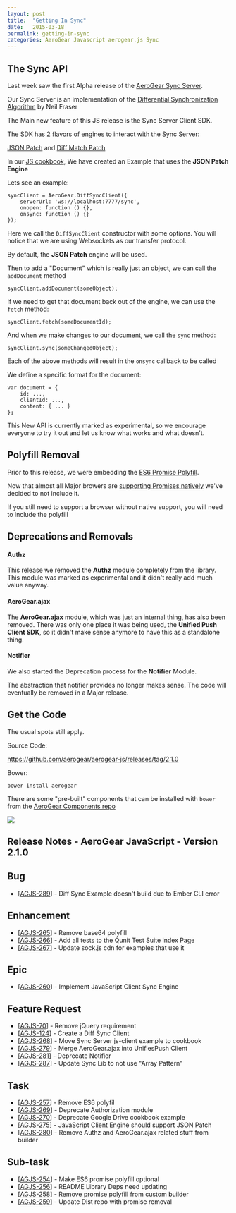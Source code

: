 ```yaml
---
layout: post
title:  "Getting In Sync"
date:   2015-03-18
permalink: getting-in-sync
categories: AeroGear Javascript aerogear.js Sync 
---
```


## The Sync API

Last week saw the first Alpha release of the [AeroGear Sync Server](https://github.com/aerogear/aerogear-sync-server/releases/tag/1.0.0-alpha.1).

Our Sync Server is an implementation of the [Differential Synchronization Algorithm](http://research.google.com/pubs/pub35605.html) by Neil Fraser

The Main new feature of this JS release is the Sync Server Client SDK.

The SDK has 2 flavors of engines to interact with the Sync Server:  

[JSON Patch](https://github.com/Starcounter-Jack/JSON-Patch) and [Diff Match Patch](https://code.google.com/p/google-diff-match-patch/)

In our [JS cookbook](https://github.com/aerogear/aerogear-js-cookbook/tree/master/diff-sync-ember), We have created an Example that uses the **JSON Patch Engine**

Lets see an example:

    syncClient = AeroGear.DiffSyncClient({
        serverUrl: 'ws://localhost:7777/sync',
        onopen: function () {},
        onsync: function () {}
    });

Here we call the `DiffSyncClient` constructor with some options. You will notice that we are using Websockets as our transfer protocol.

By default,  the **JSON Patch** engine will be used.

Then to add a "Document" which is really just an object, we can call the `addDocument` method

	syncClient.addDocument(someObject);
    
If we need to get that document back out of the engine, we can use the `fetch` method:

	syncClient.fetch(someDocumentId);
    
And when we make changes to our document, we call the `sync` method:

	syncClient.sync(someChangedObject);
    
Each of the above methods will result in the `onsync` callback to be called

We define a specific format for the document:

	var document = {
	    id: ...,
	    clientId: ...,
    	content: { ... }
	};


This New API is currently marked as experimental, so we encourage everyone to try it out and let us know what works and what doesn't.



## Polyfill Removal

Prior to this release, we were embedding the [ES6 Promise Polyfill](https://github.com/jakearchibald/es6-promise).

Now that almost all Major browers are [supporting Promises natively](http://caniuse.com/#feat=promises) we've decided to not include it.

If you still need to support a browser without native support,  you will need to include the polyfill


## Deprecations and Removals

#### Authz

This release we removed the **Authz** module completely from the library.  This module was marked as experimental and it didn't really add much value anyway.

#### AeroGear.ajax

The **AeroGear.ajax** module, which was just an internal thing, has also been removed.  There was only one place it was being used,  the **Unified Push Client SDK**,  so it didn't make sense anymore to have this as a standalone thing.  


#### Notifier

We also started the Deprecation process for the **Notifier** Module.

The abstraction that notifier provides no longer makes sense.  The code will eventually be removed in a Major release.


## Get the Code

The usual spots still apply.

Source Code:

https://github.com/aerogear/aerogear-js/releases/tag/2.1.0


Bower:

	bower install aerogear
    
There are some "pre-built" components that can be installed with `bower` from the [AeroGear Components repo](https://github.com/AeroGear-Components)


![](http://1.bp.blogspot.com/_M0cuxJsSjdU/TVKuqPLeXqI/AAAAAAAAPCQ/uzbEhpxijw4/s1600/funny+pictures+-+NEW+OLYMPIC+EVENT+FOR+2012+++++SYNCHRONIZED+CARPET+SWIMMING.jpeg)

## Release Notes - AeroGear JavaScript - Version 2.1.0
    
<h2>        Bug
</h2>
<ul>
<li>[<a href='https://issues.jboss.org/browse/AGJS-289'>AGJS-289</a>] -         Diff Sync Example doesn&#39;t build due to Ember CLI error
</li>
</ul>
                    
<h2>        Enhancement
</h2>
<ul>
<li>[<a href='https://issues.jboss.org/browse/AGJS-265'>AGJS-265</a>] -         Remove base64 polyfill
</li>
<li>[<a href='https://issues.jboss.org/browse/AGJS-266'>AGJS-266</a>] -         Add all tests to the Qunit Test Suite index Page
</li>
<li>[<a href='https://issues.jboss.org/browse/AGJS-267'>AGJS-267</a>] -         Update sock.js cdn for examples that use it
</li>
</ul>
    
<h2>        Epic
</h2>
<ul>
<li>[<a href='https://issues.jboss.org/browse/AGJS-260'>AGJS-260</a>] -         Implement JavaScript Client Sync Engine
</li>
</ul>
    
<h2>        Feature Request
</h2>
<ul>
<li>[<a href='https://issues.jboss.org/browse/AGJS-70'>AGJS-70</a>] -         Remove jQuery requirement
</li>
<li>[<a href='https://issues.jboss.org/browse/AGJS-124'>AGJS-124</a>] -         Create a Diff Sync Client
</li>
<li>[<a href='https://issues.jboss.org/browse/AGJS-268'>AGJS-268</a>] -         Move Sync Server js-client example to cookbook
</li>
<li>[<a href='https://issues.jboss.org/browse/AGJS-279'>AGJS-279</a>] -         Merge AeroGear.ajax into UnifiesPush Client
</li>
<li>[<a href='https://issues.jboss.org/browse/AGJS-281'>AGJS-281</a>] -         Deprecate Notifier
</li>
<li>[<a href='https://issues.jboss.org/browse/AGJS-287'>AGJS-287</a>] -         Update Sync Lib to not use &quot;Array Pattern&quot;
</li>
</ul>
                                        
<h2>        Task
</h2>
<ul>
<li>[<a href='https://issues.jboss.org/browse/AGJS-257'>AGJS-257</a>] -         Remove ES6 polyfil
</li>
<li>[<a href='https://issues.jboss.org/browse/AGJS-269'>AGJS-269</a>] -         Deprecate Authorization module
</li>
<li>[<a href='https://issues.jboss.org/browse/AGJS-270'>AGJS-270</a>] -         Deprecate Google Drive cookbook example
</li>
<li>[<a href='https://issues.jboss.org/browse/AGJS-275'>AGJS-275</a>] -         JavaScript Client Engine should support JSON Patch
</li>
<li>[<a href='https://issues.jboss.org/browse/AGJS-280'>AGJS-280</a>] -         Remove Authz and AeroGear.ajax related stuff from builder
</li>
</ul>
                
<h2>        Sub-task
</h2>
<ul>
<li>[<a href='https://issues.jboss.org/browse/AGJS-254'>AGJS-254</a>] -         Make ES6 promise polyfill optional
</li>
<li>[<a href='https://issues.jboss.org/browse/AGJS-256'>AGJS-256</a>] -         README Library Deps need updating
</li>
<li>[<a href='https://issues.jboss.org/browse/AGJS-258'>AGJS-258</a>] -         Remove promise polyfill from custom builder
</li>
<li>[<a href='https://issues.jboss.org/browse/AGJS-259'>AGJS-259</a>] -         Update Dist repo with promise removal
</li>
</ul>
    
